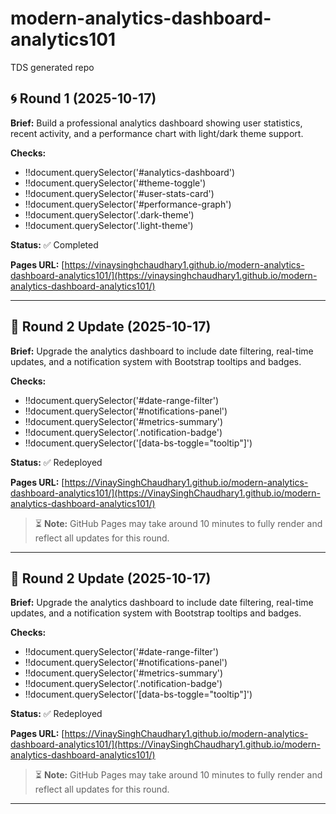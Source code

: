 # modern-analytics-dashboard-analytics101
TDS generated repo


## 🌀 Round 1 (2025-10-17)

**Brief:** Build a professional analytics dashboard showing user statistics, recent activity, and a performance chart with light/dark theme support.

**Checks:**
- !!document.querySelector('#analytics-dashboard')
- !!document.querySelector('#theme-toggle')
- !!document.querySelector('#user-stats-card')
- !!document.querySelector('#performance-graph')
- !!document.querySelector('.dark-theme')
- !!document.querySelector('.light-theme')

**Status:** ✅ Completed

**Pages URL:** [https://vinaysinghchaudhary1.github.io/modern-analytics-dashboard-analytics101/](https://vinaysinghchaudhary1.github.io/modern-analytics-dashboard-analytics101/)

---


## 🔁 Round 2 Update (2025-10-17)

**Brief:** Upgrade the analytics dashboard to include date filtering, real-time updates, and a notification system with Bootstrap tooltips and badges.

**Checks:**
- !!document.querySelector('#date-range-filter')
- !!document.querySelector('#notifications-panel')
- !!document.querySelector('#metrics-summary')
- !!document.querySelector('.notification-badge')
- !!document.querySelector('[data-bs-toggle="tooltip"]')

**Status:** ✅ Redeployed

**Pages URL:** [https://VinaySinghChaudhary1.github.io/modern-analytics-dashboard-analytics101/](https://VinaySinghChaudhary1.github.io/modern-analytics-dashboard-analytics101/)

> ⏳ **Note:** GitHub Pages may take around 10 minutes to fully render and reflect all updates for this round.

---


## 🔁 Round 2 Update (2025-10-17)

**Brief:** Upgrade the analytics dashboard to include date filtering, real-time updates, and a notification system with Bootstrap tooltips and badges.

**Checks:**
- !!document.querySelector('#date-range-filter')
- !!document.querySelector('#notifications-panel')
- !!document.querySelector('#metrics-summary')
- !!document.querySelector('.notification-badge')
- !!document.querySelector('[data-bs-toggle="tooltip"]')

**Status:** ✅ Redeployed

**Pages URL:** [https://VinaySinghChaudhary1.github.io/modern-analytics-dashboard-analytics101/](https://VinaySinghChaudhary1.github.io/modern-analytics-dashboard-analytics101/)

> ⏳ **Note:** GitHub Pages may take around 10 minutes to fully render and reflect all updates for this round.

---

